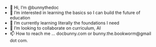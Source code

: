 - 👋 Hi, I’m @bunnythedoc
- 👀 I’m interested in learning the basics so I can build the future of education 
- 🌱 I’m currently learning literally the foundations I need
- 💞️ I’m looking to collaborate on curriculum, AI
- 📫 How to reach me ... docbunny.com or bunny.the.bookworm@gmail dot com.

<!---
bunnythedoc/bunnythedoc is a ✨ special ✨ repository because its `README.md` (this file) appears on your GitHub profile.
You can click the Preview link to take a look at your changes.
--->
